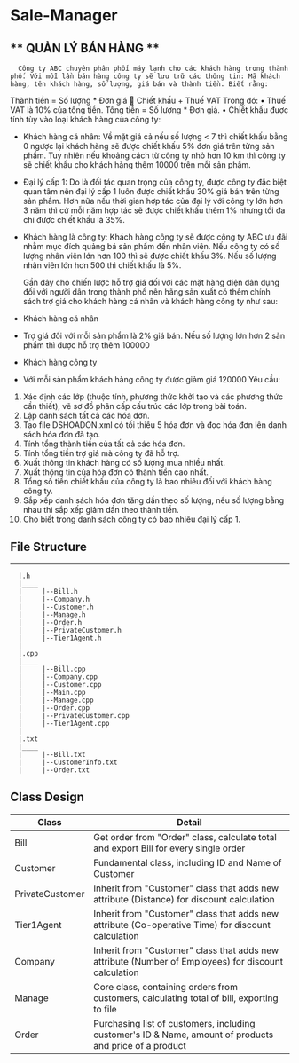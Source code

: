 # Sale-Manager

## ** QUẢN LÝ BÁN HÀNG **
      Công ty ABC chuyên phân phối máy lạnh cho các khách hàng trong thành phố. Với mỗi lần bán hàng công ty sẽ lưu trữ các thông tin: Mã khách hàng, tên khách hàng, số lượng, giá bán và thành tiền. Biết rằng: 
Thành tiền =  Số lượng * Đơn giá  Chiết khấu + Thuế VAT
Trong đó:
•	Thuế VAT là 10% của tổng tiền. Tổng tiền = Số lượng * Đơn giá.
•	Chiết khấu được tính tùy vào loại khách hàng của công ty: 
-	Khách hàng cá nhân: Về mặt giá cả nếu số lượng < 7 thì chiết khấu bằng 0 ngược lại khách hàng sẽ được chiết khấu 5% đơn giá trên từng sản phẩm. Tuy nhiên nếu khoảng cách từ công ty nhỏ hơn 10 km thì công ty sẽ chiết khấu cho khách hàng thêm 10000 trên mỗi sản phẩm.
-	Đại lý cấp 1: Do là đối tác quan trọng của công ty, được công ty đặc biệt quan tâm nên đại lý cấp 1 luôn được chiết khấu 30% giá bán trên từng sản phẩm. Hơn nữa nếu thời gian hợp tác của đại lý với công ty lớn hơn 3 năm thì cứ mỗi năm hợp tác sẽ được chiết khấu thêm 1% nhưng tối đa chỉ được chiết khấu là 35%.
-	Khách hàng là công ty: Khách hàng công ty sẽ được công ty ABC ưu đãi nhằm mục đích quảng bá sản phẩm đến nhân viên. Nếu công ty có số lượng nhân viên lớn hơn 100 thì sẽ được chiết khấu 3%. Nếu số lượng nhân viên lớn hơn 500 thì chiết khấu là 5%. 

      Gần đây cho chiến lược hỗ trợ giá đối với các mặt hàng điện dân dụng đối với người dân trong thành phố nên hãng sản xuất có thêm chính sách trợ giá cho khách hàng cá nhân và khách hàng công ty như sau:
-	Khách hàng cá nhân
+	Trợ giá đối với mỗi sản phẩm là 2% giá bán. Nếu số lượng lớn hơn 2 sản phẩm thì được hỗ trợ thêm 100000
-	Khách hàng công ty
+	Với mỗi sản phẩm khách hàng công ty được giảm giá 120000
Yêu cầu: 
1.	Xác định các lớp (thuộc tính, phương thức khởi tạo và các phương thức cần thiết), vẽ sơ đồ phân cấp cấu trúc các lớp trong bài toán.
2.	Lập danh sách tất cả các hóa đơn.
3.	Tạo file DSHOADON.xml có tối thiểu 5 hóa đơn và đọc hóa đơn lên danh sách hóa đơn đã tạo. 
4.	Tính tổng thành tiền của tất cả các hóa đơn.
5.	Tính tổng tiền trợ giá mà công ty đã hỗ trợ.
6.	Xuất thông tin khách hàng có số lượng mua nhiều nhất.
7.	Xuất thông tin của hóa đơn có thành tiền cao nhất.
8.	Tổng số tiền chiết khấu của công ty là bao nhiêu đối với khách hàng công ty.
9.	Sắp xếp danh sách hóa đơn tăng dần theo số lượng, nếu số lượng bằng nhau thì sắp xếp giảm dần theo thành tiền.
10.	Cho biết trong danh sách công ty có bao nhiêu đại lý cấp 1.

## **File Structure**

_____
      |.h
      |____
      |     |--Bill.h
      |     |--Company.h
      |     |--Customer.h
      |     |--Manage.h
      |     |--Order.h
      |     |--PrivateCustomer.h
      |     |--Tier1Agent.h
      |
      |.cpp
      |____
      |     |--Bill.cpp
      |     |--Company.cpp
      |     |--Customer.cpp
      |     |--Main.cpp
      |     |--Manage.cpp
      |     |--Order.cpp
      |     |--PrivateCustomer.cpp
      |     |--Tier1Agent.cpp
      |
      |.txt
      |____
      |     |--Bill.txt
      |     |--CustomerInfo.txt
      |     |--Order.txt
      
## **Class Design**

| Class | Detail |
| ----- | ------ |
| Bill | Get order from "Order" class, calculate total and export Bill for every single order |
| Customer | Fundamental class, including ID and Name of Customer |
| PrivateCustomer | Inherit from "Customer" class that adds new attribute (Distance) for discount calculation |
| Tier1Agent | Inherit from "Customer" class that adds new attribute (Co-operative Time) for discount calculation |
| Company |  Inherit from "Customer" class that adds new attribute (Number of Employees) for discount calculation |
| Manage | Core class, containing orders from customers, calculating total of bill, exporting to file |
| Order | Purchasing list of customers, including customer's ID & Name, amount of products and price of a product |
